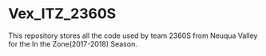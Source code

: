 # Vex_ITZ_2360S
This repository stores all the code used by team 2360S from Neuqua Valley for the In the Zone(2017-2018) Season.
